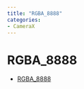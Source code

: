 ```yaml
---
title: "RGBA_8888"
categories:
- CameraX
---
```


# RGBA_8888

- [RGBA_8888](https://developer.android.com/reference/android/graphics/PixelFormat#RGBA_8888)

